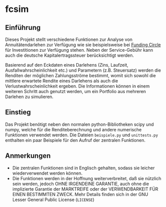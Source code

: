 # fcsim

## Einführung
Dieses Projekt stellt verschiedene Funktionen zur Analyse von Annuitätendarlehen zur Verfügung wie sie beispielsweise bei [Funding Circle](https://www.fundingcircle.com/de/ "externer Link") für Investitionen zur Verfügung stehen. Neben der Service-Gebühr kann auch die deutsche Kapitalertragssteuer berücksichtigt werden.

Basierend auf den Eckdaten eines Darlehens (Zins, Laufzeit, Ausfallwahrscheinlichkeit etc.) und Parametern (z.B. Steuersatz) werden die Renditen der möglichen Zahlungsströme bestimmt, womit sich sowohl die mittlere erwartete Rendite eines Darlehens als auch die Verlustwahrscheinlichkeit ergeben. Die Informationen können in einem weiteren Schritt auch genutzt werden, um ein Portfolio aus mehreren Darlehen zu simulieren.

## Einstieg
Das Projekt benötigt neben den normalen python-Bibliotheken scipy und numpy, welche für die Renditeberechnung und andere numerische Funktionen verwendet werden. Die Dateien `beispiele.py` und `unittests.py` enthalten ein paar Beispiele für den Aufruf der zentralen Funktionen.

## Anmerkungen
* Die zentralen Funktionen sind in Englisch gehalten, sodass sie leicher wiederverwendet werden können.
* Die Funktionen werden in der Hoffnung weiterverbreitet, daß sie nützlich sein werden, jedoch OHNE IRGENDEINE GARANTIE, auch ohne die implizierte Garantie der MARKTREIFE oder der VERWENDBARKEIT FÜR EINEN BESTIMMTEN ZWECK. Mehr Details finden sich in der GNU Lesser General Public License (`LICENSE`)
